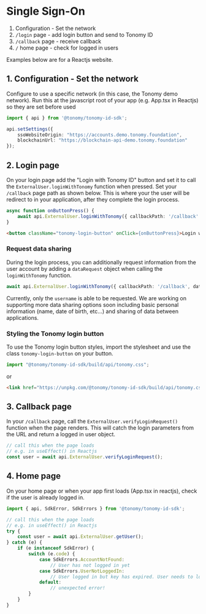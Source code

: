 # Single Sign-On

1. Configuration - Set the network
2. `/login` page - add login button and send to Tonomy ID
3. `/callback` page - receive callback
4. `/` home page - check for logged in users

Examples below are for a Reactjs website.

## 1. Configuration - Set the network

Configure to use a specific network (in this case, the Tonomy demo network). Run this at the javascript root of your app (e.g. App.tsx in Reactjs) so they are set before used

```typescript
import { api } from '@tonomy/tonomy-id-sdk';

api.setSettings({
    ssoWebsiteOrigin: "https://accounts.demo.tonomy.foundation",
    blockchainUrl: "https://blockchain-api-demo.tonomy.foundation"
});
```

## 2. Login page

On your login page add the "Login with Tonomy ID" button and set it to call the `ExternalUser.loginWithTonomy` function when pressed. Set your `/callback` page path as shown below. This is where your  the user will be redirect to in your application, after they complete the login process.

```typescript
async function onButtonPress() {
    await api.ExternalUser.loginWithTonomy({ callbackPath: '/callback' });
}
```

```html
<button className="tonomy-login-button" onClick={onButtonPress}>Login with Tonomy ID</button>
```

### Request data sharing

During the login process, you can additionally request information from the user account by adding a `dataRequest` object when calling the `loginWithTonomy` function.

```typescript
await api.ExternalUser.loginWithTonomy({ callbackPath: '/callback', dataRequest: { username: true } });
```

Currently, only the `username` is able to be requested. We are working on supporting more data sharing options soon including basic personal information (name, date of birth, etc...) and sharing of data between applications.

### Styling the Tonomy login button

To use the Tonomy login button styles, import the stylesheet and use the class `tonomy-login-button` on your button.

```typescript
import "@tonomy/tonomy-id-sdk/build/api/tonomy.css";
```

or

```html
<link href="https://unpkg.com/@tonomy/tonomy-id-sdk/build/api/tonomy.css" />
```

## 3. Callback page

In your `/callback` page, call the `ExternalUser.verifyLoginRequest()` function when the page renders. This will catch the login parameters from the URL and return a logged in user object.

```typescript
// call this when the page loads
// e.g. in useEffect() in Reactjs
const user = await api.ExternalUser.verifyLoginRequest();
```

## 4. Home page

On your home page or when your app first loads (App.tsx in reactjs), check if the user is already logged in.

```typescript
import { api, SdkError, SdkErrors } from '@tonomy/tonomy-id-sdk';

// call this when the page loads
// e.g. in useEffect() in Reactjs
try {
    const user = await api.ExternalUser.getUser();
} catch (e) {
    if (e instanceof SdkError) {
        switch (e.code) {
            case SdkErrors.AccountNotFound:
                // User has not logged in yet
            case SdkErrors.UserNotLoggedIn:
                // User logged in but key has expired. User needs to login again
            default:
                // unexpected error!
        }
    }
}
```
